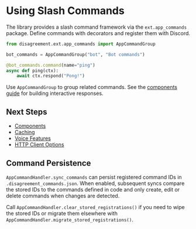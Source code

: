 # Using Slash Commands

The library provides a slash command framework via the `ext.app_commands` package. Define commands with decorators and register them with Discord.

```python
from disagreement.ext.app_commands import AppCommandGroup

bot_commands = AppCommandGroup("bot", "Bot commands")

@bot_commands.command(name="ping")
async def ping(ctx):
    await ctx.respond("Pong!")
```

Use `AppCommandGroup` to group related commands. See the [components guide](using_components.md) for building interactive responses.

## Next Steps

- [Components](using_components.md)
- [Caching](caching.md)
- [Voice Features](voice_features.md)
- [HTTP Client Options](http_client.md)

## Command Persistence

`AppCommandHandler.sync_commands` can persist registered command IDs in
`.disagreement_commands.json`. When enabled, subsequent syncs compare the
stored IDs to the commands defined in code and only create, edit or delete
commands when changes are detected.

Call `AppCommandHandler.clear_stored_registrations()` if you need to wipe the
stored IDs or migrate them elsewhere with
`AppCommandHandler.migrate_stored_registrations()`.

